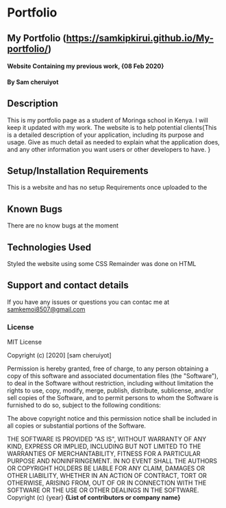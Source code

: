 # Portfolio

## My Portfolio (https://samkipkirui.github.io/My-portfolio/)

#### Website Containing my previous work, {08 Feb 2020}

#### By **Sam cheruiyot**

## Description

This is my portfolio page as a student of Moringa school in Kenya. I will keep it updated with my work. The website is to help potential clients{This is a detailed description of your application, including its purpose and usage.  Give as much detail as needed to explain what the application does, and any other information you want users or other developers to have. }

## Setup/Installation Requirements

This is a website and has no setup Requirements once uploaded to the

## Known Bugs

There are no know bugs at the moment

## Technologies Used

Styled the website using some CSS
Remainder was done on HTML

## Support and contact details

If you have any issues or questions you can contac me at samkemoi8507@gmail.com

### License

MIT License

Copyright (c) [2020] [sam cheruiyot]

Permission is hereby granted, free of charge, to any person obtaining a copy
of this software and associated documentation files (the "Software"), to deal
in the Software without restriction, including without limitation the rights
to use, copy, modify, merge, publish, distribute, sublicense, and/or sell
copies of the Software, and to permit persons to whom the Software is
furnished to do so, subject to the following conditions:

The above copyright notice and this permission notice shall be included in all
copies or substantial portions of the Software.

THE SOFTWARE IS PROVIDED "AS IS", WITHOUT WARRANTY OF ANY KIND, EXPRESS OR
IMPLIED, INCLUDING BUT NOT LIMITED TO THE WARRANTIES OF MERCHANTABILITY,
FITNESS FOR A PARTICULAR PURPOSE AND NONINFRINGEMENT. IN NO EVENT SHALL THE
AUTHORS OR COPYRIGHT HOLDERS BE LIABLE FOR ANY CLAIM, DAMAGES OR OTHER
LIABILITY, WHETHER IN AN ACTION OF CONTRACT, TORT OR OTHERWISE, ARISING FROM,
OUT OF OR IN CONNECTION WITH THE SOFTWARE OR THE USE OR OTHER DEALINGS IN THE
SOFTWARE.
Copyright (c) {year} **{List of contributors or company name}**